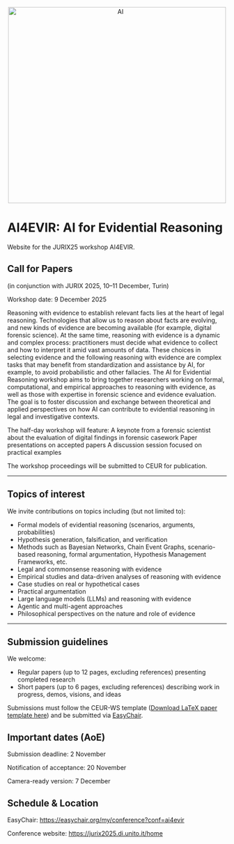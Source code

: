 
<p align="center">
<img width="500" height="450" alt="AI" src="https://github.com/user-attachments/assets/632051ea-bacf-4df5-9e64-b0da4ab59834" />
</p>

# AI4EVIR: AI for Evidential Reasoning
Website for the JURIX25 workshop AI4EVIR.

## Call for Papers
(in conjunction with JURIX 2025, 10–11 December, Turin)

Workshop date: 9 December 2025

Reasoning with evidence to establish relevant facts lies at the heart of legal reasoning. Technologies that allow us to reason about facts are evolving, and new kinds of evidence are becoming available (for example, digital forensic science). At the same time, reasoning with evidence is a dynamic and complex process: practitioners must decide what evidence to collect and how to interpret it amid vast amounts of data. These choices in selecting evidence and the following reasoning with evidence are complex tasks that may benefit from standardization and assistance by AI, for example, to avoid probabilistic and other fallacies.
The AI for Evidential Reasoning workshop aims to bring together researchers working on formal, computational, and empirical approaches to reasoning with evidence, as well as those with expertise in forensic science and evidence evaluation. The goal is to foster discussion and exchange between theoretical and applied perspectives on how AI can contribute to evidential reasoning in legal and investigative contexts.

The half-day workshop will feature:
A keynote from a forensic scientist about the evaluation of digital findings in forensic casework
Paper presentations on accepted papers
A discussion session focused on practical examples 

The workshop proceedings will be submitted to CEUR for publication.

-----------------

## Topics of interest
We invite contributions on topics including (but not limited to):

- Formal models of evidential reasoning (scenarios, arguments, probabilities)
- Hypothesis generation, falsification, and verification
- Methods such as Bayesian Networks, Chain Event Graphs, scenario-based reasoning, formal argumentation, Hypothesis Management Frameworks, etc.
-  Legal and commonsense reasoning with evidence
-  Empirical studies and data-driven analyses of reasoning with evidence
-  Case studies on real or hypothetical cases
-  Practical argumentation
-  Large language models (LLMs) and reasoning with evidence
-  Agentic and multi-agent approaches
-  Philosophical perspectives on the nature and role of evidence

-----------------

## Submission guidelines
We welcome:

- Regular papers (up to 12 pages, excluding references) presenting completed research
- Short papers (up to 6 pages, excluding references) describing work in progress, demos, visions, and ideas

Submissions must follow the CEUR-WS template (<a id="raw-url" href="https://raw.githubusercontent.com/aludi/AI4EVIR/main/TemplateAI4EVIR.zip">Download LaTeX paper template here</a>) and be submitted via <a id="raw-url" href="https://easychair.org/my/conference?conf=ai4evir">EasyChair</a>.

## Important dates (AoE)
Submission deadline: 2 November

Notification of acceptance: 20 November

Camera-ready version: 7 December

## Schedule & Location
EasyChair: https://easychair.org/my/conference?conf=ai4evir

Conference website: https://jurix2025.di.unito.it/home


